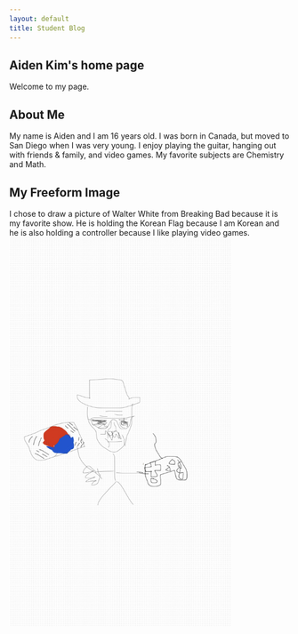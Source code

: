 ```yaml
---
layout: default
title: Student Blog
---
```



## Aiden Kim's home page
Welcome to my page.

## About Me
My name is Aiden and I am 16 years old. I was born in Canada, but moved to San Diego when I was very young. I enjoy playing the guitar, hanging out with friends & family, and video games. My favorite subjects are Chemistry and Math.

## My Freeform Image
I chose to draw a picture of Walter White from Breaking Bad because it is my favorite show. He is holding the Korean Flag because I am Korean and he is also holding a controller because I like playing video games.
<img src = "images/freeform.jpg" Width="400" height = "700">